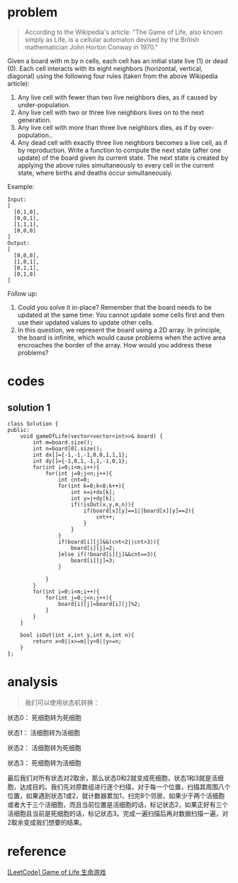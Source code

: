 # problem
>According to the Wikipedia's article: "The Game of Life, also known simply as Life, is a cellular automaton devised by the British mathematician John Horton Conway in 1970."

Given a board with m by n cells, each cell has an initial state live (1) or dead (0). Each cell interacts with its eight neighbors (horizontal, vertical, diagonal) using the following four rules (taken from the above Wikipedia article):

1. Any live cell with fewer than two live neighbors dies, as if caused by under-population.
2. Any live cell with two or three live neighbors lives on to the next generation.
3. Any live cell with more than three live neighbors dies, as if by over-population..
4. Any dead cell with exactly three live neighbors becomes a live cell, as if by reproduction.
Write a function to compute the next state (after one update) of the board given its current state. The next state is created by applying the above rules simultaneously to every cell in the current state, where births and deaths occur simultaneously.

Example:
```
Input: 
[
  [0,1,0],
  [0,0,1],
  [1,1,1],
  [0,0,0]
]
Output: 
[
  [0,0,0],
  [1,0,1],
  [0,1,1],
  [0,1,0]
]
```
Follow up:

1. Could you solve it in-place? Remember that the board needs to be updated at the same time: You cannot update some cells first and then use their updated values to update other cells.
2. In this question, we represent the board using a 2D array. In principle, the board is infinite, which would cause problems when the active area encroaches the border of the array. How would you address these problems?

# codes

## solution 1
```
class Solution {
public:
    void gameOfLife(vector<vector<int>>& board) {
        int m=board.size();
        int n=board[0].size();
        int dx[]={-1,-1,-1,0,0,1,1,1};
        int dy[]={-1,0,1,-1,1,-1,0,1};
        for(int i=0;i<m;i++){
            for(int j=0;j<n;j++){
                int cnt=0;
                for(int k=0;k<8;k++){
                    int x=i+dx[k];
                    int y=j+dy[k];
                    if(!isOut(x,y,m,n)){
                        if(board[x][y]==1||board[x][y]==2){
                            cnt++;
                        }
                    }
                }
                if(board[i][j]&&(cnt<2||cnt>3)){
                    board[i][j]=2;
                }else if(!board[i][j]&&cnt==3){
                    board[i][j]=3;
                }
                
            }
        }
        for(int i=0;i<m;i++){
            for(int j=0;j<n;j++){
                board[i][j]=board[i][j]%2;
            }
        }
    }
    
    bool isOut(int x,int y,int m,int n){
        return x<0||x>=m||y<0||y>=n;
    }
};
```

# analysis
>我们可以使用状态机转换：

状态0： 死细胞转为死细胞

状态1： 活细胞转为活细胞

状态2： 活细胞转为死细胞

状态3： 死细胞转为活细胞

最后我们对所有状态对2取余，那么状态0和2就变成死细胞，状态1和3就是活细胞，达成目的。我们先对原数组进行逐个扫描，对于每一个位置，扫描其周围八个位置，如果遇到状态1或2，就计数器累加1，扫完8个邻居，如果少于两个活细胞或者大于三个活细胞，而且当前位置是活细胞的话，标记状态2，如果正好有三个活细胞且当前是死细胞的话，标记状态3。完成一遍扫描后再对数据扫描一遍，对2取余变成我们想要的结果。

# reference
[[LeetCode] Game of Life 生命游戏][1]

[1]: http://www.cnblogs.com/grandyang/p/4854466.html
